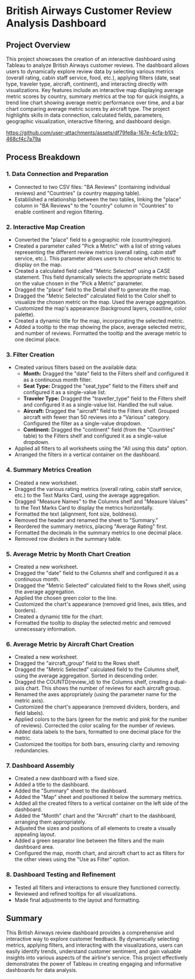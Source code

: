 # British Airways Customer Review Analysis Dashboard

## Project Overview

This project showcases the creation of an interactive dashboard using Tableau to analyze British Airways customer reviews. The dashboard allows users to dynamically explore review data by selecting various metrics (overall rating, cabin staff service, food, etc.), applying filters (date, seat type, traveler type, aircraft, continent), and interacting directly with visualizations. Key features include an interactive map displaying average metric scores by country, summary metrics at the top for quick insights, a trend line chart showing average metric performance over time, and a bar chart comparing average metric scores by aircraft type. The project highlights skills in data connection, calculated fields, parameters, geographic visualization, interactive filtering, and dashboard design.

https://github.com/user-attachments/assets/df79fe8a-167e-4cfa-b102-468cf4c7a79a

## Process Breakdown

### 1. Data Connection and Preparation

* Connected to two CSV files: "BA Reviews" (containing individual reviews) and "Countries" (a country mapping table).
* Established a relationship between the two tables, linking the "place" column in "BA Reviews" to the "country" column in "Countries" to enable continent and region filtering.

### 2. Interactive Map Creation

* Converted the "place" field to a geographic role (country/region).
* Created a parameter called "Pick a Metric" with a list of string values representing the different review metrics (overall rating, cabin staff service, etc.). This parameter allows users to choose which metric to display on the map.
* Created a calculated field called "Metric Selected" using a CASE statement. This field dynamically selects the appropriate metric based on the value chosen in the "Pick a Metric" parameter.
* Dragged the "place" field to the Detail shelf to generate the map.
* Dragged the "Metric Selected" calculated field to the Color shelf to visualize the chosen metric on the map. Used the average aggregation.
* Customized the map's appearance (background layers, coastline, color palette).
* Created a dynamic title for the map, incorporating the selected metric.
* Added a tooltip to the map showing the place, average selected metric, and number of reviews. Formatted the tooltip and the average metric to one decimal place.

### 3. Filter Creation

* Created various filters based on the available data:
    * **Month:** Dragged the "date" field to the Filters shelf and configured it as a continuous month filter.
    * **Seat Type:** Dragged the "seat_type" field to the Filters shelf and configured it as a single-value list.
    * **Traveler Type:** Dragged the "traveller_type" field to the Filters shelf and configured it as a single-value list. Handled the null value.
    * **Aircraft:** Dragged the "aircraft" field to the Filters shelf. Grouped aircraft with fewer than 50 reviews into a "Various" category. Configured the filter as a single-value dropdown.
    * **Continent:** Dragged the "continent" field (from the "Countries" table) to the Filters shelf and configured it as a single-value dropdown.
* Applied all filters to all worksheets using the "All using this data" option.
* Arranged the filters in a vertical container on the dashboard.

### 4. Summary Metrics Creation

* Created a new worksheet.
* Dragged the various rating metrics (overall rating, cabin staff service, etc.) to the Text Marks Card, using the average aggregation.
* Dragged "Measure Names" to the Columns shelf and "Measure Values" to the Text Marks Card to display the metrics horizontally.
* Formatted the text (alignment, font size, boldness).
* Removed the header and renamed the sheet to "Summary."
* Reordered the summary metrics, placing "Average Rating" first.
* Formatted the decimals in the summary metrics to one decimal place.
* Removed row dividers in the summary table.

### 5. Average Metric by Month Chart Creation

* Created a new worksheet.
* Dragged the "date" field to the Columns shelf and configured it as a continuous month.
* Dragged the "Metric Selected" calculated field to the Rows shelf, using the average aggregation.
* Applied the chosen green color to the line.
* Customized the chart's appearance (removed grid lines, axis titles, and borders).
* Created a dynamic title for the chart.
* Formatted the tooltip to display the selected metric and removed unnecessary information.

### 6. Average Metric by Aircraft Chart Creation

* Created a new worksheet.
* Dragged the "aircraft_group" field to the Rows shelf.
* Dragged the "Metric Selected" calculated field to the Columns shelf, using the average aggregation. Sorted in descending order.
* Dragged the COUNTD(review_id) to the Columns shelf, creating a dual-axis chart. This shows the number of reviews for each aircraft group.
* Renamed the axes appropriately (using the parameter name for the metric axis).
* Customized the chart's appearance (removed dividers, borders, and field labels).
* Applied colors to the bars (green for the metric and pink for the number of reviews). Corrected the color scaling for the number of reviews.
* Added data labels to the bars, formatted to one decimal place for the metric.
* Customized the tooltips for both bars, ensuring clarity and removing redundancies.

### 7. Dashboard Assembly

* Created a new dashboard with a fixed size.
* Added a title to the dashboard.
* Added the "Summary" sheet to the dashboard.
* Added the "Map" sheet and positioned it below the summary metrics.
* Added all the created filters to a vertical container on the left side of the dashboard.
* Added the "Month" chart and the "Aircraft" chart to the dashboard, arranging them appropriately.
* Adjusted the sizes and positions of all elements to create a visually appealing layout.
* Added a green separator line between the filters and the main dashboard area.
* Configured the map, month chart, and aircraft chart to act as filters for the other views using the "Use as Filter" option.

### 8. Dashboard Testing and Refinement

* Tested all filters and interactions to ensure they functioned correctly.
* Reviewed and refined tooltips for all visualizations.
* Made final adjustments to the layout and formatting.

## Summary

This British Airways review dashboard provides a comprehensive and interactive way to explore customer feedback. By dynamically selecting metrics, applying filters, and interacting with the visualizations, users can easily identify trends, understand customer sentiment, and gain valuable insights into various aspects of the airline's service. This project effectively demonstrates the power of Tableau in creating engaging and informative dashboards for data analysis.

